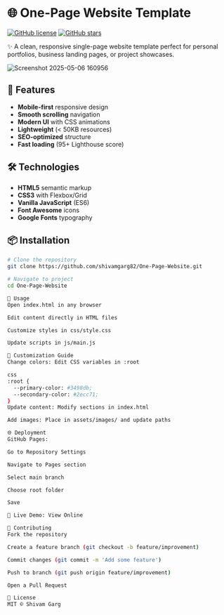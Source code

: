 # 🌐 One-Page Website Template

[![GitHub license](https://img.shields.io/github/license/shivamgarg82/One-Page-Website)](LICENSE)
[![GitHub stars](https://img.shields.io/github/stars/shivamgarg82/One-Page-Website)](https://github.com/shivamgarg82/One-Page-Website/stargazers)

✨ A clean, responsive single-page website template perfect for personal portfolios, business landing pages, or project showcases.

![Screenshot 2025-05-06 160956](https://github.com/user-attachments/assets/1e76d9e2-ad0c-4a3d-89ff-8f3bb92aa9c6)


## 🚀 Features
- **Mobile-first** responsive design
- **Smooth scrolling** navigation
- **Modern UI** with CSS animations
- **Lightweight** (< 50KB resources)
- **SEO-optimized** structure
- **Fast loading** (95+ Lighthouse score)

## 🛠️ Technologies
- **HTML5** semantic markup
- **CSS3** with Flexbox/Grid
- **Vanilla JavaScript** (ES6)
- **Font Awesome** icons
- **Google Fonts** typography

## 📦 Installation
```bash
# Clone the repository
git clone https://github.com/shivamgarg82/One-Page-Website.git

# Navigate to project
cd One-Page-Website

🔧 Usage
Open index.html in any browser

Edit content directly in HTML files

Customize styles in css/style.css

Update scripts in js/main.js

🎨 Customization Guide
Change colors: Edit CSS variables in :root

css
:root {
  --primary-color: #3498db;
  --secondary-color: #2ecc71;
}
Update content: Modify sections in index.html

Add images: Place in assets/images/ and update paths

🌐 Deployment
GitHub Pages:

Go to Repository Settings

Navigate to Pages section

Select main branch

Choose root folder

Save

🔗 Live Demo: View Online

🤝 Contributing
Fork the repository

Create a feature branch (git checkout -b feature/improvement)

Commit changes (git commit -m 'Add some feature')

Push to branch (git push origin feature/improvement)

Open a Pull Request

📜 License
MIT © Shivam Garg

